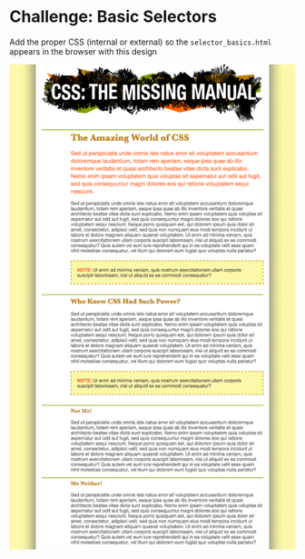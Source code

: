 # Challenge: Basic Selectors

Add the proper CSS (internal or external) so the `selector_basics.html` appears in the browser with this design

![result](img/result.png)